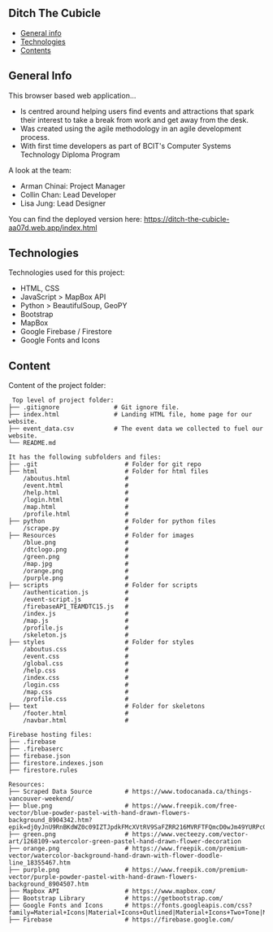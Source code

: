 ## Ditch The Cubicle

* [General info](#general-info)
* [Technologies](#technologies)
* [Contents](#content)

## General Info

This browser based web application...

* Is centred around helping users find events and attractions that spark their interest to take a break from work and get away from the desk. 
* Was created using the agile methodology in an agile development process.
* With first time developers as part of BCIT's Computer Systems Technology Diploma Program

A look at the team:

* Arman Chinai: Project Manager
* Collin Chan: Lead Developer
* Lisa Jung: Lead Designer

You can find the deployed version here: https://ditch-the-cubicle-aa07d.web.app/index.html

## Technologies

Technologies used for this project:

* HTML, CSS
* JavaScript > MapBox API
* Python > BeautifulSoup, GeoPY
* Bootstrap
* MapBox
* Google Firebase / Firestore
* Google Fonts and Icons

## Content

Content of the project folder:

```
 Top level of project folder:
├── .gitignore               # Git ignore file.
├── index.html               # Landing HTML file, home page for our website.
├── event_data.csv           # The event data we collected to fuel our website.
└── README.md

It has the following subfolders and files:
├── .git                        # Folder for git repo
├── html                        # Folder for html files
    /aboutus.html               #
    /event.html                 #
    /help.html                  #
    /login.html                 #
    /map.html                   #
    /profile.html               #
├── python                      # Folder for python files
    /scrape.py                  # 
├── Resources                   # Folder for images
    /blue.png                   #
    /dtclogo.png                #
    /green.png                  #
    /map.jpg                    #
    /orange.png                 #
    /purple.png                 #
├── scripts                     # Folder for scripts
    /authentication.js          #
    /event-script.js            #
    /firebaseAPI_TEAMDTC15.js   # 
    /index.js                   #
    /map.js                     #
    /profile.js                 #
    /skeleton.js                #
├── styles                      # Folder for styles
    /aboutus.css                #
    /event.css                  #
    /global.css                 #
    /help.css                   #
    /index.css                  #
    /login.css                  #
    /map.css                    #
    /profile.css                #
├── text                        # Folder for skeletons
    /footer.html                #
    /navbar.html                #

Firebase hosting files:
├── .firebase
├── .firebaserc
├── firebase.json
├── firestore.indexes.json
├── firestore.rules

Resources:
├── Scraped Data Source         # https://www.todocanada.ca/things-vancouver-weekend/
├── blue.png                    # https://www.freepik.com/free-vector/blue-powder-pastel-with-hand-drawn-flowers-background_8904342.htm?epik=dj0yJnU9RnBKdWZ0c09IZTJpdkFMcXVtRV9SaFZRR216MVRFTFQmcD0wJm49YURPcGF0VDZDZC10QnhIYkVzN3lMUSZ0PUFBQUFBR09CMmNj 
├── green.png                   # https://www.vecteezy.com/vector-art/1268109-watercolor-green-pastel-hand-drawn-flower-decoration
├── orange.png                  # https://www.freepik.com/premium-vector/watercolor-background-hand-drawn-with-flower-doodle-line_18355467.htm 
├── purple.png                  # https://www.freepik.com/premium-vector/purple-powder-pastel-with-hand-drawn-flowers-background_8904507.htm 
├── Mapbox API                  # https://www.mapbox.com/ 
├── Bootstrap Library           # https://getbootstrap.com/ 
├── Google Fonts and Icons      # https://fonts.googleapis.com/css?family=Material+Icons|Material+Icons+Outlined|Material+Icons+Two+Tone|Material+Icons+Round|Material+Icons+Sharp
├── Firebase                    # https://firebase.google.com/
```
